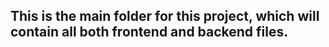 ## This is the main folder for this project, which will contain all both frontend and backend files.
